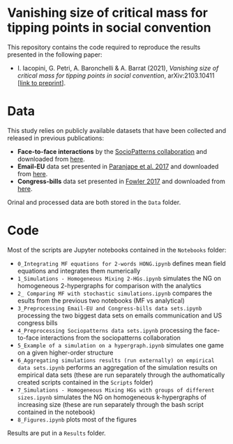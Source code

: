 # Vanishing size of critical mass for tipping points in social convention

This repository contains the code required to reproduce the results presented in the following paper:
- I. Iacopini, G. Petri, A. Baronchelli & A. Barrat (2021), *Vanishing size of critical mass for tipping points in social convention*, arXiv:2103.10411 [[link to preprint](https://arxiv.org/pdf/2103.10411.pdf)].

# Data
 
 This study relies on publicly available datasets that have been collected and released in previous publications:
 
- **Face-to-face interactions** by the [SocioPatterns collaboration](http://www.sociopatterns.org/) and downloaded from [here](http://www.sociopatterns.org/datasets/).
- **Email-EU** data set presented in [Paranjape et al. 2017](https://dl.acm.org/doi/10.1145/3018661.3018731) and downloaded from [here](https://github.com/arbenson/ScHoLP-Data).
- **Congress-bills** data set presented in [Fowler 2017](https://www.sciencedirect.com/science/article/pii/S0378873305000730) and downloaded from [here](https://github.com/arbenson/ScHoLP-Data).

Orinal and processed data are both stored in the `Data` folder.

# Code

Most of the scripts are Jupyter notebooks contained in the `Notebooks` folder:
- `0_Integrating MF equations for 2-words HONG.ipynb` defines mean field equations and integrates them numerically
- `1_Simulations - Homogeneous Mixing 2-HGs.ipynb` simulates the NG on homogeneous 2-hypergraphs for comparison with the analytics
- `2_ Comparing MF with stochastic simulations.ipynb` compares the esults from the previous two notebooks (MF vs analytical)
- `3_Preprocessing Email-EU and Congress-bills data sets.ipynb` processing the two biggest data sets on emails communication and US congress bills
- `4_Preprocessing Sociopatterns data sets.ipynb` processing the face-to-face interactions from the sociopatterns collaboration
- `5_Example of a simulation on a hypergraph.ipynb` simulates one game on a given higher-order structure
- `6_Aggregating simulations results (run externally) on empirical data sets.ipynb` performs an aggregation of the simulation results on empirical data sets (these are run separately through the authomatically created scripts contained in the `Scripts` folder)
- `7_Simulations - Homogeneous Mixing HGs with groups of different sizes.ipynb` simulates the NG on homogeneous k-hypergraphs of increasing size (these are run separately through the bash script contained in the notebook)
- `8_Figures.ipynb` plots most of the figures

Results are put in a `Results` folder.
